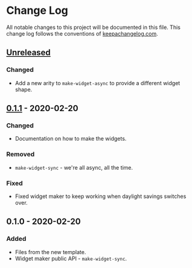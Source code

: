 # Change Log
All notable changes to this project will be documented in this file. This change log follows the conventions of [keepachangelog.com](http://keepachangelog.com/).

## [Unreleased]
### Changed
- Add a new arity to `make-widget-async` to provide a different widget shape.

## [0.1.1] - 2020-02-20
### Changed
- Documentation on how to make the widgets.

### Removed
- `make-widget-sync` - we're all async, all the time.

### Fixed
- Fixed widget maker to keep working when daylight savings switches over.

## 0.1.0 - 2020-02-20
### Added
- Files from the new template.
- Widget maker public API - `make-widget-sync`.

[Unreleased]: https://github.com/your-name/cljs-node-lambda/compare/0.1.1...HEAD
[0.1.1]: https://github.com/your-name/cljs-node-lambda/compare/0.1.0...0.1.1
